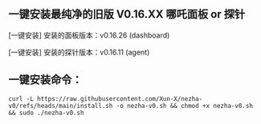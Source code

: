 ## 一键安装最纯净的旧版 V0.16.XX 哪吒面板 or 探针
[一键安装] 安装的面板版本：v0.16.26 (dashboard)

[一键安装] 安装的探针版本：v0.16.11 (agent)

## 一键安装命令：
```shell
curl -L https://raw.githubusercontent.com/Xun-X/nezha-v0/refs/heads/main/install.sh -o nezha-v0.sh && chmod +x nezha-v0.sh && sudo ./nezha-v0.sh
```
